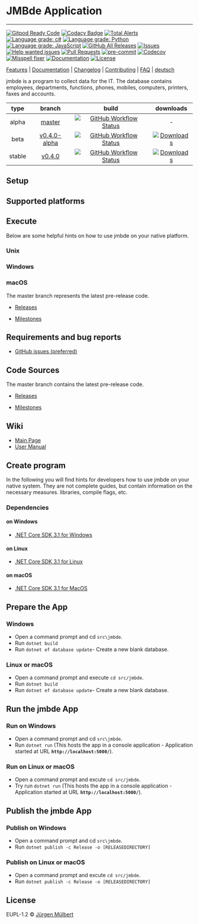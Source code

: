 # JMBde Application

---

[![Gitpod Ready Code][gitpod-shield]][gitpod-url]
[![Codacy Badge][codacy-shield]][codacy-url]
[![Total Alerts][lgtm-alerts-shield]][lgtm-alerts-url]
[![Language grade: c#][lgtm-csharp-shield]][lgtm-csharp-url]
[![Language grade: Python][lgtm-python-shield]][lgtm-python-url]
[![Language grade: JavaScript][lgtm-js-shield]][lgtm-js-url]
[![GitHub All Releases][downloads_all-shield]][downloads_all-url]
[![Issues][issues-shield]][issues-url]
[![Help wanted issues][help-issues-shield]][help-issues-url]
[![Pull Requests][pr-shield]][pr-url] [![pre-commit][pre-commit-shield]][pre-commit-url]
[![Codecov][codecov-shield]][codecov-url]
[![Misspell fixer][misspell_fixer-shield]][misspell_fixer-url]
[![Documentation][documentation-shield]][documentation-url]
[![License][license-shield]][license-url]

[Features](https://github.com/jmuelbert/jmbde-aspnet) | [Documentation](https://jmuelbert.github.io/jmbde-aspnet/) | [Changelog](CHANGELOG.md) | [Contributing](CONTRIBUTING.md) | [FAQ](https://github.com/jmuelbert/jmbde-aspnet/wiki/FAQ) | [deutsch](README_de-DE.md)

jmbde is a program to collect data for the IT. The database contains employees, departments, functions, phones, mobiles, computers, printers, faxes and accounts.

|  type  |                           branch                            |                                                                                                        build                                                                                                         |                                                                     downloads                                                                      |
| :----: | :---------------------------------------------------------: | :------------------------------------------------------------------------------------------------------------------------------------------------------------------------------------------------------------------: | :------------------------------------------------------------------------------------------------------------------------------------------------: |
| alpha  | [master](https://github.com/jmuelbert/jmbde-aspnet/tree/master) | [![GitHub Workflow Status](https://github.com/jmuelbert/jmbde-aspnet/workflows/CI:%20Build%20Test/badge.svg?branch=master&event=push)](https://github.com/jmuelbert/jmbde-aspnet/actions?query=event%3Apush+branch%3Amaster) |                                                                         -                                                                          |
|  beta  | [v0.4.0-alpha](https://github.com/jmuelbert/jmbde-aspnet/tree/v0.4.0-alpha) | [![GitHub Workflow Status](https://github.com/jmuelbert/jmbde-aspnet/workflows/CI:%20Build%20Test/badge.svg?branch=v0.4.0-alpha&event=push)](https://github.com/jmuelbert/jmbde-aspnet/actions?query=event%3Apush+branch%3Av0.4.0-alpha) | [![Downloads](https://img.shields.io/github/downloads/jmuelbert/jmbde-aspnet/v0.4.0-alpha/total)](https://github.com/jmuelbert/jmbde-aspnet/releases/tag/v0.4.0-alpha) |
| stable | [v0.4.0](https://github.com/jmuelbert/jmbde-aspnet/tree/v0.4.0) | [![GitHub Workflow Status](https://github.com/jmuelbert/jmbde-aspnet/workflows/CI:%20Build%20Test/badge.svg?branch=v0.4.0&event=push)](https://github.com/jmuelbert/jmbde-aspnet/actions?query=event%3Apush+branch%3v0.4.0)  | [![Downloads](https://img.shields.io/github/downloads/jmuelbert/jmbde-aspnet/v0.4.0/total)](https://github.com/jmuelbert/jmbde-aspnet/releases/tag/v0.4.0)

## Setup

## Supported platforms

## Execute

Below are some helpful hints on how to use jmbde on your native
platform.

### Unix


### Windows

### macOS


The master branch represents the latest pre-release code.

- [Releases](https://github.com/jmuelbert/jmbde-aspnet/releases)

- [Milestones](https://github.com/jmuelbert/jmbde-aspnet/milestones)

## Requirements and bug reports

- [GitHub issues (preferred)](https://github.com/jmuelbert/jmbde-aspnet/issues)

## Code Sources

The master branch contains the latest pre-release code.

- [Releases](https://github.com/jmuelbert/jmbde-aspnet/releases)

- [Milestones](https://github.com/jmuelbert/jmbde-aspnet/milestones)

## Wiki

- [Main Page](https://github.com/jmuelbert/jmbde-aspnet/wiki)
- [User Manual](http://jmuelbert.github.io/jmbde-aspnet/)

## Create program

In the following you will find hints for developers how to use jmbde on your
native system. They are not complete guides, but
contain information on the necessary measures. libraries,
compile flags, etc.

### Dependencies

#### on Windows

- [.NET Core SDK 3.1 for Windows](https://www.microsoft.com/net/download/windows)

#### on Linux

- [.NET Core SDK 3.1 for Linux](https://www.microsoft.com/net/download/linux)

#### on macOS

- [.NET Core SDK 3.1 for MacOS](https://www.microsoft.com/net/download/macos)

## Prepare the App

### Windows

- Open a command prompt and cd `src\jmbde`.
- Run `dotnet build`
- Run `dotnet ef database update`- Create a new blank database.

### Linux or macOS

- Open a command prompt and execute `cd src/jmbde`.
- Run `dotnet build`
- Run `dotnet ef database update`- Create a new blank database.

## Run the jmbde App

### Run on Windows

- Open a command prompt and cd `src\jmbde`.
- Run `dotnet run` (This hosts the app in a console application - Application started at URL **`http://localhost:5000/`**).

### Run on Linux or macOS

- Open a command prompt and excute `cd src/jmbde`.
- Try run `dotnet run` (This hosts the app in a console application - Application started at URL **`http://localhost:5000/`**).

## Publish the jmbde App

### Publish on Windows

- Open a command prompt and cd `src\jmbde`.
- Run `dotnet publish -c Release -o [RELEASEDIRECTORY]`

### Publish on Linux or macOS

- Open a command prompt and excute `cd src/jmbde`.
- Run `dotnet publish -c Release -o [RELEASEDIRECTORY]`

## License

EUPL-1.2 © [Jürgen Mülbert](https://github.com/jmuelbert/jmbde-aspnet/blob/master/LICENSE)

<!-- MARKDOWN LINKS & IMAGES -->
<!-- https://www.markdownguide.org/basic-syntax/#reference-style-links -->

[contributors-shield]: https://img.shields.io/github/contributors/jmuelbert/jmbde-aspnet
[contributors-url]: https://github.com/jmuelbert/jmbde-aspnet/graphs/contributors
[forks-shield]: https://img.shields.io/github/forks/jmuelbert/jmbde-aspnet
[forks-url]: https://github.com/jmuelbert/jmbde-aspnet/network/members
[issues-shield]: https://img.shields.io/github/issues-raw/jmuelbert/jmbde-aspnet
[issues-url]: https://github.com//jmuelbert/jmbde-aspnet/issues
[license-shield]: https://img.shields.io/badge/license-EUPL-blue.svg
[license-url]: https://github.com/jmuelbert/jmbde-aspnet/blob/master/LICENSE
[product-screenshot]: images/doc/images/Logo_template.png
[build-shield]:
    https://img.shields.io/github/workflow/status/jmuelbert/jmbde-aspnet/Build/release
[build-url]: https://github.com/jmuelbert/jmbde-aspnet/workflows/Build
[gitpod-shield]: https://img.shields.io/badge/Gitpod-Ready--to--Code-blue?logo=gitpod
[gitpod-url]: https://gitpod.io/#https://github.com/jmuelbert/jmbde-aspnet
[codacy-shield]:
    https://api.codacy.com/project/badge/Grade/c63d1cf887384176977da4e7ba43495e
[codacy-url]:
    https://app.codacy.com/manual/jmuelbert/jmbde-aspnet?utm_source=github.com&utm_medium=referral&utm_content=jmuelbert/jmbde-aspnet&utm_campaign=Badge_Grade_Dashboard
[downloads_all-shield]:
    https://img.shields.io/github/downloads/jmuelbert/jmbde-aspnet/total?label=downloads%40all
[downloads_all-url]: https://github.com/jmuelbert/jmbde-aspnet/releases
[pre-commit-shield]:
    https://img.shields.io/badge/pre--commit-enabled-brightgreen?logo=pre-commit&logoColor=white
[pre-commit-url]: https://github.com/pre-commit/pre-commit
[misspell_fixer-shield]:
    https://github.com/jmuelbert/jmbde-aspnet/workflows/Misspell%20fixer/badge.svg
[misspell_fixer-url]: https://github.com/marketplace/actions/misspell-fixer-action
[help-issues-shield]:
    https://img.shields.io/github/issues/jmuelbert/jmbde-aspnet/help%20wanted
[help-issues-url]:
    https://github.com/jmuelbert/jmbde-aspnet/issues?q=is%3Aissue+is%3Aopen+label%3A%22help+wanted%22
[documentation-shield]: https://img.shields.io/badge/Documentation-latest-blue.svg
[documentation-url]: https://jmuelbert.github.io/jmbde-aspnet
[lgtm-alerts-shield]: https://img.shields.io/lgtm/alerts/g/jmuelbert/jmbde-aspnet.svg?logo=lgtm&logoWidth=18
[lgtm-alerts-url]: https://lgtm.com/projects/g/jmuelbert/jmbde-aspnet/alerts/
[lgtm-csharp-shield]:
    https://img.shields.io/lgtm/grade/csharp/g/jmuelbert/jmbde-aspnet.svg?logo=lgtm&logoWidth=18
[lgtm-csharp-url]: https://lgtm.com/projects/g/jmuelbert/jmbde-aspnet/context:csharp
[lgtm-python-shield]: https://img.shields.io/lgtm/grade/python/g/jmuelbert/jmbde-aspnet.svg?logo=lgtm&logoWidth=18
[lgtm-python-url]: https://lgtm.com/projects/g/jmuelbert/jmbde-aspnet/context:python
[lgtm-js-shield]: https://img.shields.io/lgtm/grade/javascript/g/jmuelbert/jmbde-aspnet.svg?logo=lgtm&logoWidth=18
[lgtm-js-url]: https://lgtm.com/projects/g/jmuelbert/jmbde-aspnet/context:javascript
[cdash-shield]: https://img.shields.io/badge/CDash-Access-blue.svg
[cdash-url]: http://my.cdash.org/index.php?project=jmbde-aspnet
[pr-shield]: https://img.shields.io/github/issues-pr-raw/jmuelbert/jmbde-aspnet.svg
[pr-url]: https://github.com/jmuelbert/jmbde-aspnet/pulls
[codecov-shield]: https://codecov.io/gh/jmuelbert/jmbde-aspnet/branch/master/graph/badge.svg
[codecov-url]: https://codecov.io/gh/jmuelbert/jmbde-aspnet
